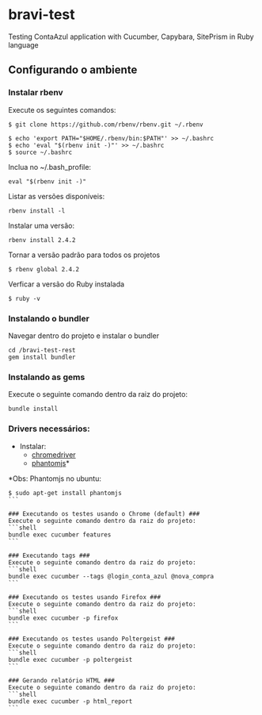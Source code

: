 # bravi-test
Testing ContaAzul application with Cucumber, Capybara, SitePrism in Ruby language


## Configurando o ambiente ##

### Instalar rbenv ###
Execute os seguintes comandos:
```shell
$ git clone https://github.com/rbenv/rbenv.git ~/.rbenv

$ echo 'export PATH="$HOME/.rbenv/bin:$PATH"' >> ~/.bashrc
$ echo 'eval "$(rbenv init -)"' >> ~/.bashrc
$ source ~/.bashrc
```

Inclua no ~/.bash_profile:
```shell
eval "$(rbenv init -)"
```

Listar as versões disponíveis:
```shell
rbenv install -l
```

Instalar uma versão:
```shell
rbenv install 2.4.2
```

Tornar a versão padrão para todos os projetos
```shell
$ rbenv global 2.4.2
```

Verficar a versão do Ruby instalada
```shell
$ ruby -v
```

### Instalando o bundler ###
Navegar dentro do projeto e instalar o bundler
```shell
cd /bravi-test-rest
gem install bundler
```

### Instalando as gems ###
Execute o seguinte comando dentro da raiz do projeto:
```shell
bundle install
```

### Drivers necessários: ###

* Instalar:
    * [chromedriver](https://christopher.su/2015/selenium-chromedriver-ubuntu/ )
    * [phantomjs](http://phantomjs.org/)*
    
*Obs: Phantomjs no ubuntu: 
````shell
$ sudo apt-get install phantomjs
``` 

### Executando os testes usando o Chrome (default) ###
Execute o seguinte comando dentro da raiz do projeto:
```shell
bundle exec cucumber features
```

### Executando tags ###
Execute o seguinte comando dentro da raiz do projeto:
```shell
bundle exec cucumber --tags @login_conta_azul @nova_compra
```

### Executando os testes usando Firefox ###
Execute o seguinte comando dentro da raiz do projeto:
```shell
bundle exec cucumber -p firefox
```

### Executando os testes usando Poltergeist ###
Execute o seguinte comando dentro da raiz do projeto:
```shell
bundle exec cucumber -p poltergeist
```

### Gerando relatório HTML ###
Execute o seguinte comando dentro da raiz do projeto:
```shell
bundle exec cucumber -p html_report
```

